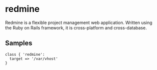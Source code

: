 redmine
=======

Redmine is a flexible project management web application. Written using the Ruby
on Rails framework, it is cross-platform and cross-database.

Samples
-------
```
class { 'redmine':
  target => '/var/vhost'
}
```
